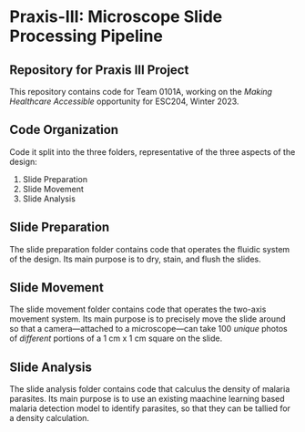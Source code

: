 # Praxis-III: Microscope Slide Processing Pipeline
## Repository for Praxis III Project
This repository contains code for Team 0101A, working on the *Making Healthcare Accessible* opportunity for ESC204, Winter 2023.

## Code Organization
Code it split into the three folders, representative of the three aspects of the design:
1. Slide Preparation
2. Slide Movement
3. Slide Analysis

## Slide Preparation
The slide preparation folder contains code that operates the fluidic system of the design. Its main purpose is to dry, stain, and flush the slides.

## Slide Movement
The slide movement folder contains code that operates the two-axis movement system. Its main purpose is to precisely move the slide around so that a camera—attached to a microscope—can take 100 *unique* photos of *different* portions of a 1 cm x 1 cm square on the slide.

## Slide Analysis
The slide analysis folder contains code that calculus the density of malaria parasites. Its main purpose is to use an existing maachine learning based malaria detection model to identify parasites, so that they can be tallied for a density calculation.

